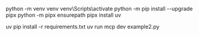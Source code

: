 python -m venv venv
venv\Scripts\activate
python -m pip install --upgrade pipx
python -m pipx ensurepath
pipx install uv

uv pip install -r requirements.txt
uv run mcp dev example2.py